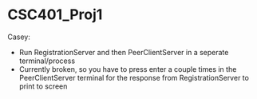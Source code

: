 # CSC401_Proj1

Casey: 
- Run RegistrationServer and then PeerClientServer in a seperate terminal/process 
- Currently broken, so you have to press enter a couple times in the PeerClientServer terminal for the response from RegistrationServer to print to screen 
